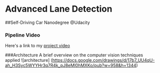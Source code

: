# Advanced Lane Detection

##Self-Driving Car Nanodegree @Udacity

### Pipeline Video
Here's a link to my [project video](https://youtu.be/mrCgdITpRts)

###Architecture
A brief overview on the computer vision techniques applied ![architecture] (https://docs.google.com/drawings/d/17b7_UU4qU-ah_H3Syc5WYYHr3q7R4k_pJ8eMl0hMXKo/pub?w=958&h=1344)
